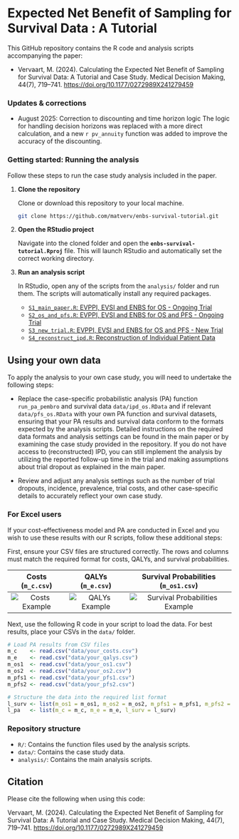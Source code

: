 # Expected Net Benefit of Sampling for Survival Data : A Tutorial
This GitHub repository contains the R code and analysis scripts accompanying the paper:
- Vervaart, M. (2024). Calculating the Expected Net Benefit of Sampling for Survival Data: A Tutorial and Case Study. Medical Decision Making, 44(7), 719–741. https://doi.org/10.1177/0272989X241279459

### Updates & corrections
- August 2025: Correction to discounting and time horizon logic
  The logic for handling decision horizons was replaced with a more direct calculation, and a new `r pv_annuity` function was added to improve the accuracy of the discounting.


### Getting started: Running the analysis

Follow these steps to run the case study analysis included in the paper.

1.  **Clone the repository**

    Clone or download this repository to your local machine.
    ```bash
    git clone https://github.com/matverv/enbs-survival-tutorial.git
    ```

2.  **Open the RStudio project**

    Navigate into the cloned folder and open the **`enbs-survival-tutorial.Rproj`** file. This will launch RStudio and automatically set the correct working directory.

3.  **Run an analysis script**

    In RStudio, open any of the scripts from the `analysis/` folder and run them. The scripts will automatically install any required packages.

    - [`S1_main_paper.R`: EVPPI, EVSI and ENBS for OS - Ongoing Trial](https://github.com/matverv/enbs-survival-tutorial/blob/main/analysis/S1_main_paper.R)
    - [`S2_os_and_pfs.R`: EVPPI, EVSI and ENBS for OS and PFS - Ongoing Trial](https://github.com/matverv/enbs-survival-tutorial/blob/main/analysis/S2_os_and_pfs.R)
    - [`S3_new_trial.R`: EVPPI, EVSI and ENBS for OS and PFS - New Trial](https://github.com/matverv/enbs-survival-tutorial/blob/main/analysis/S3_new_trial.R)
    - [`S4_reconstruct_ipd.R`: Reconstruction of Individual Patient Data](https://github.com/matverv/enbs-survival-tutorial/blob/main/analysis/S4_reconstruct_ipdR.R)


## Using your own data

To apply the analysis to your own case study, you will need to undertake the following steps:

-   Replace the case-specific probabilistic analysis (PA) function `run_pa_pembro` and survival data `data/ipd_os.RData` and if relevant `data/pfs_os.RData` with your own PA function and survival datasets, ensuring that your PA results and survival data conform to the formats expected by the analysis scripts. Detailed instructions on the required data formats and analysis settings can be found in the main paper or by examining the case study provided in the repository. If you do not have access to (reconstructed) IPD, you can still implement the analysis by utilizing the reported follow-up time in the trial and making assumptions about trial dropout as explained in the main paper.

-   Review and adjust any analysis settings such as the number of trial dropouts, incidence, prevalence, trial costs, and other case-specific details to accurately reflect your own case study.

### For Excel users

If your cost-effectiveness model and PA are conducted in Excel and you wish to use these results with our R scripts, follow these additional steps:

First, ensure your CSV files are structured correctly. The rows and columns must match the required format for costs, QALYs, and survival probabilities.

| Costs (`m_c.csv`) | QALYs (`m_e.csv`) | Survival Probabilities (`m_os1.csv`) |
| :---: | :---: | :---: |
| ![Costs Example](https://github.com/matverv/enbs-survival-tutorial/assets/58030182/3fe35bd2-45a7-4e20-b766-8187a0fdc98a) | ![QALYs Example](https://github.com/matverv/enbs-survival-tutorial/assets/58030182/cb0b37ed-6dab-4ed9-8cb2-299e9e52d36e) | ![Survival Probabilities Example](https://github.com/matverv/enbs-survival-tutorial/assets/58030182/48d82676-b2cb-4e8c-a3b8-365f13276e19) |

Next, use the following R code in your script to load the data. For best results, place your CSVs in the `data/` folder.

```r
# Load PA results from CSV files
m_c    <- read.csv("data/your_costs.csv")
m_e    <- read.csv("data/your_qalys.csv")
m_os1  <- read.csv("data/your_os1.csv")
m_os2  <- read.csv("data/your_os2.csv")
m_pfs1 <- read.csv("data/your_pfs1.csv")
m_pfs2 <- read.csv("data/your_pfs2.csv")

# Structure the data into the required list format
l_surv <- list(m_os1 = m_os1, m_os2 = m_os2, m_pfs1 = m_pfs1, m_pfs2 = m_pfs2)
l_pa   <- list(m_c = m_c, m_e = m_e, l_surv = l_surv)
```


### Repository structure

- `R/`: Contains the function files used by the analysis scripts.
- `data/`: Contains the case study data.
- `analysis/`: Contains the main analysis scripts.


## Citation

Please cite the following when using this code:

  Vervaart, M. (2024). Calculating the Expected Net Benefit of Sampling for Survival Data: A Tutorial and Case Study. Medical Decision Making, 44(7), 719–741. https://doi.org/10.1177/0272989X241279459




